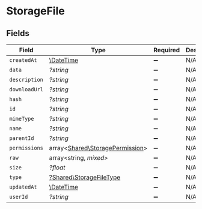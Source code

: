 # StorageFile


## Fields

| Field                                                                       | Type                                                                        | Required                                                                    | Description                                                                 |
| --------------------------------------------------------------------------- | --------------------------------------------------------------------------- | --------------------------------------------------------------------------- | --------------------------------------------------------------------------- |
| `createdAt`                                                                 | [\DateTime](https://www.php.net/manual/en/class.datetime.php)               | :heavy_minus_sign:                                                          | N/A                                                                         |
| `data`                                                                      | *?string*                                                                   | :heavy_minus_sign:                                                          | N/A                                                                         |
| `description`                                                               | *?string*                                                                   | :heavy_minus_sign:                                                          | N/A                                                                         |
| `downloadUrl`                                                               | *?string*                                                                   | :heavy_minus_sign:                                                          | N/A                                                                         |
| `hash`                                                                      | *?string*                                                                   | :heavy_minus_sign:                                                          | N/A                                                                         |
| `id`                                                                        | *?string*                                                                   | :heavy_minus_sign:                                                          | N/A                                                                         |
| `mimeType`                                                                  | *?string*                                                                   | :heavy_minus_sign:                                                          | N/A                                                                         |
| `name`                                                                      | *?string*                                                                   | :heavy_minus_sign:                                                          | N/A                                                                         |
| `parentId`                                                                  | *?string*                                                                   | :heavy_minus_sign:                                                          | N/A                                                                         |
| `permissions`                                                               | array<[Shared\StoragePermission](../../Models/Shared/StoragePermission.md)> | :heavy_minus_sign:                                                          | N/A                                                                         |
| `raw`                                                                       | array<string, *mixed*>                                                      | :heavy_minus_sign:                                                          | N/A                                                                         |
| `size`                                                                      | *?float*                                                                    | :heavy_minus_sign:                                                          | N/A                                                                         |
| `type`                                                                      | [?Shared\StorageFileType](../../Models/Shared/StorageFileType.md)           | :heavy_minus_sign:                                                          | N/A                                                                         |
| `updatedAt`                                                                 | [\DateTime](https://www.php.net/manual/en/class.datetime.php)               | :heavy_minus_sign:                                                          | N/A                                                                         |
| `userId`                                                                    | *?string*                                                                   | :heavy_minus_sign:                                                          | N/A                                                                         |